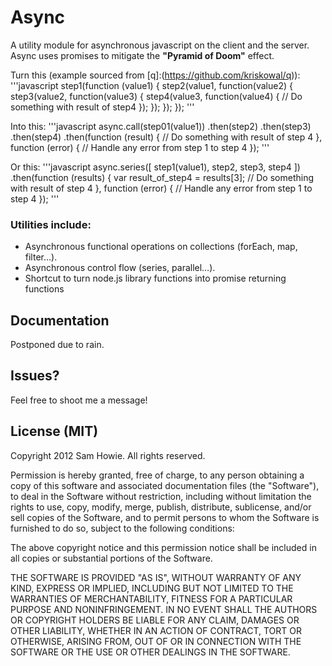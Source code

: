 # Async

A utility module for asynchronous javascript on the client and the server. Async uses promises to mitigate the **"Pyramid of Doom"** effect.

Turn this (example sourced from [q]:(https://github.com/kriskowal/q)):
'''javascript
step1(function (value1) {
    step2(value1, function(value2) {
        step3(value2, function(value3) {
            step4(value3, function(value4) {
                // Do something with result of step4
            });
        });
    });
});
'''

Into this:
'''javascript
async.call(step01(value1))
.then(step2)
.then(step3)
.then(step4)
.then(function (result) {
	// Do something with result of step 4
}, function (error) {
	// Handle any error from step 1 to step 4
});
'''

Or this:
'''javascript
async.series([
	step1(value1),
	step2,
	step3,
	step4
])
.then(function (results) {
	var result_of_step4 = results[3];
	// Do something with result of step 4
}, function (error) {
	// Handle any error from step 1 to step 4
});
'''

### Utilities include:
* Asynchronous functional operations on collections (forEach, map, filter…).
* Asynchronous control flow (series, parallel…).
* Shortcut to turn node.js library functions into promise returning functions

## Documentation

Postponed due to rain.

## Issues?

Feel free to shoot me a message!

## License (MIT)

Copyright 2012 Sam Howie. All rights reserved.

Permission is hereby granted, free of charge, to any person obtaining a copy
of this software and associated documentation files (the "Software"), to
deal in the Software without restriction, including without limitation the
rights to use, copy, modify, merge, publish, distribute, sublicense, and/or
sell copies of the Software, and to permit persons to whom the Software is
furnished to do so, subject to the following conditions:

The above copyright notice and this permission notice shall be included in
all copies or substantial portions of the Software.

THE SOFTWARE IS PROVIDED "AS IS", WITHOUT WARRANTY OF ANY KIND, EXPRESS OR
IMPLIED, INCLUDING BUT NOT LIMITED TO THE WARRANTIES OF MERCHANTABILITY,
FITNESS FOR A PARTICULAR PURPOSE AND NONINFRINGEMENT. IN NO EVENT SHALL THE
AUTHORS OR COPYRIGHT HOLDERS BE LIABLE FOR ANY CLAIM, DAMAGES OR OTHER
LIABILITY, WHETHER IN AN ACTION OF CONTRACT, TORT OR OTHERWISE, ARISING
FROM, OUT OF OR IN CONNECTION WITH THE SOFTWARE OR THE USE OR OTHER DEALINGS
IN THE SOFTWARE.